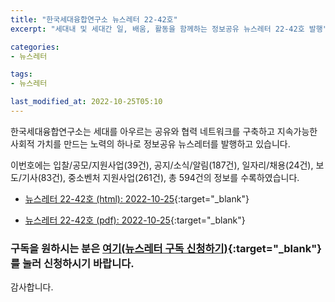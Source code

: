 ```yaml
---
title: "한국세대융합연구소 뉴스레터 22-42호"
excerpt: "세대내 및 세대간 일, 배움, 활동을 함께하는 정보공유 뉴스레터 22-42호 발행" 

categories:
- 뉴스레터

tags:
- 뉴스레터

last_modified_at: 2022-10-25T05:10
---
```


한국세대융합연구소는 세대를 아우르는 공유와 협력 네트워크를 구축하고 지속가능한 사회적 가치를 만드는 노력의 하나로 정보공유 뉴스레터를 발행하고 있습니다.

이번호에는 입찰/공모/지원사업(39건), 공지/소식/알림(187건), 일자리/채용(24건), 보도/기사(83건), 중소벤처 지원사업(261건), 총 594건의 정보를 수록하였습니다.

* [뉴스레터 22-42호 (html): 2022-10-25](https://gcrcenter.github.io/assets/htmls/gcrc_news_letter_20221025.html){:target="_blank"}

* [뉴스레터 22-42호 (pdf): 2022-10-25](https://gcrcenter.github.io/assets/pdfs/news_letter_20221025.pdf){:target="_blank"}


### 구독을 원하시는 분은 [여기(뉴스레터 구독 신청하기)](https://forms.gle/MJ5gVHCdunBXXWVB7){:target="_blank"} 를 눌러 신청하시기 바랍니다.


감사합니다.